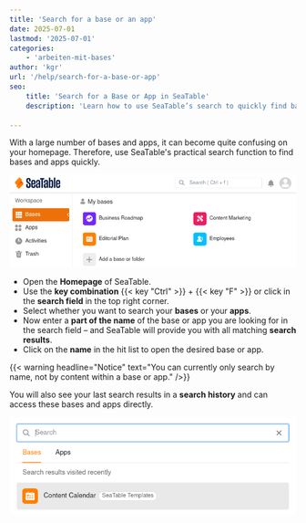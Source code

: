 ```yaml
---
title: 'Search for a base or an app'
date: 2025-07-01
lastmod: '2025-07-01'
categories:
    - 'arbeiten-mit-bases'
author: 'kgr'
url: '/help/search-for-a-base-or-app'
seo:
    title: 'Search for a Base or App in SeaTable'
    description: 'Learn how to use SeaTable’s search to quickly find bases and apps, filter results, and access your most recently viewed items.'

---
```


With a large number of bases and apps, it can become quite confusing on your homepage. Therefore, use SeaTable's practical search function to find bases and apps quickly.

![Search for a base](images/search-for-a-base.gif)

- Open the **Homepage** of SeaTable.
- Use the **key combination** {{< key "Ctrl" >}} + {{< key "F" >}} or click in the **search field** in the top right corner.
- Select whether you want to search your **bases** or your **apps**.
- Now enter a **part of the name** of the base or app you are looking for in the search field – and SeaTable will provide you with all matching **search results**.
- Click on the **name** in the hit list to open the desired base or app.

{{< warning  headline="Notice"  text="You can currently only search by name, not by content within a base or app." />}}

You will also see your last search results in a **search history** and can access these bases and apps directly.

![Last searched base](images/base-last-searched.png)